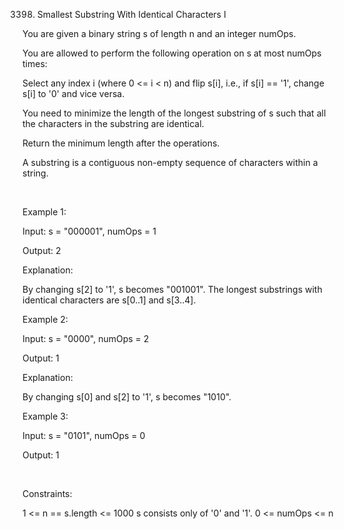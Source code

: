 3398. Smallest Substring With Identical Characters I

You are given a binary string s of length n and an integer numOps.

You are allowed to perform the following operation on s at most numOps times:

Select any index i (where 0 <= i < n) and flip s[i], i.e., if s[i] == '1', change s[i] to '0' and vice versa.

You need to minimize the length of the longest substring of s such that all the characters in the substring are identical.

Return the minimum length after the operations.

A substring is a contiguous non-empty sequence of characters within a string.

 

Example 1:

Input: s = "000001", numOps = 1

Output: 2

Explanation: 

By changing s[2] to '1', s becomes "001001". The longest substrings with identical characters are s[0..1] and s[3..4].

Example 2:

Input: s = "0000", numOps = 2

Output: 1

Explanation: 

By changing s[0] and s[2] to '1', s becomes "1010".

Example 3:

Input: s = "0101", numOps = 0

Output: 1

 

Constraints:

1 <= n == s.length <= 1000
s consists only of '0' and '1'.
0 <= numOps <= n